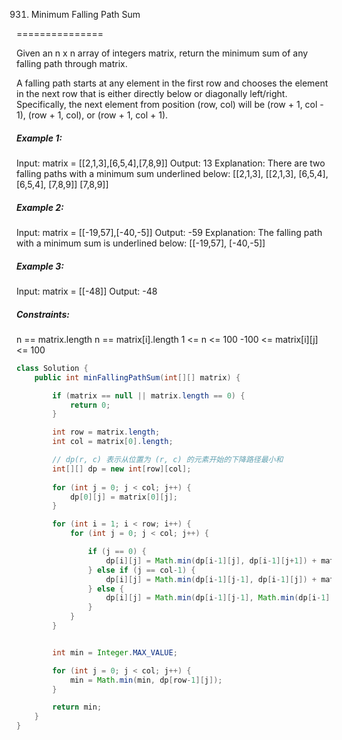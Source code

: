931. Minimum Falling Path Sum

===============

Given an n x n array of integers matrix, return the minimum sum of any falling path through matrix.

A falling path starts at any element in the first row and chooses the element in the next row that is either directly below or diagonally left/right. Specifically, the next element from position (row, col) will be (row + 1, col - 1), (row + 1, col), or (row + 1, col + 1).

 

##### Example 1:

Input: matrix = [[2,1,3],[6,5,4],[7,8,9]]
Output: 13
Explanation: There are two falling paths with a minimum sum underlined below:
[[2,1,3],      [[2,1,3],
 [6,5,4],       [6,5,4],
 [7,8,9]]       [7,8,9]]

##### Example 2:

Input: matrix = [[-19,57],[-40,-5]]
Output: -59
Explanation: The falling path with a minimum sum is underlined below:
[[-19,57],
 [-40,-5]]

##### Example 3:

Input: matrix = [[-48]]
Output: -48

##### Constraints:

n == matrix.length
n == matrix[i].length
1 <= n <= 100
-100 <= matrix[i][j] <= 100

```java
class Solution {
    public int minFallingPathSum(int[][] matrix) {

        if (matrix == null || matrix.length == 0) {
            return 0;
        }

        int row = matrix.length;
        int col = matrix[0].length;

        // dp(r, c) 表示从位置为 (r, c) 的元素开始的下降路径最小和
        int[][] dp = new int[row][col];
        
        for (int j = 0; j < col; j++) {
            dp[0][j] = matrix[0][j];
        }

        for (int i = 1; i < row; i++) {
            for (int j = 0; j < col; j++) {

                if (j == 0) {
                    dp[i][j] = Math.min(dp[i-1][j], dp[i-1][j+1]) + matrix[i][j];
                } else if (j == col-1) {
                    dp[i][j] = Math.min(dp[i-1][j-1], dp[i-1][j]) + matrix[i][j];
                } else {
                    dp[i][j] = Math.min(dp[i-1][j-1], Math.min(dp[i-1][j], dp[i-1][j+1])) + matrix[i][j];
                }
            }
        }


        int min = Integer.MAX_VALUE;

        for (int j = 0; j < col; j++) {
            min = Math.min(min, dp[row-1][j]);
        }

        return min;
    }
}
```

